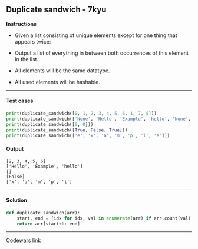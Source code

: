 ## Duplicate sandwich - 7kyu

**Instructions**

- Given a list consisting of unique elements except for one thing that appears twice:

- Output a list of everything in between both occurrences of this element in the list.

- All elements will be the same datatype.

- All used elements will be hashable.

---

#### Test cases

```python
print(duplicate_sandwich([0, 1, 2, 3, 4, 5, 6, 1, 7, 8]))
print(duplicate_sandwich(['None', 'Hello', 'Example', 'hello', 'None', 'Extra']))
print(duplicate_sandwich([0, 0]))
print(duplicate_sandwich([True, False, True]))
print(duplicate_sandwich(['e', 'x', 'a', 'm', 'p', 'l', 'e']))
```

#### Output
```
[2, 3, 4, 5, 6]
['Hello', 'Example', 'hello']
[]
[False]
['x', 'a', 'm', 'p', 'l']
```

---

#### Solution

```python
def duplicate_sandwich(arr):
    start, end = [idx for idx, val in enumerate(arr) if arr.count(val) == 2]
    return arr[start+1: end]
```

---

[Codewars link](https://www.codewars.com/kata/5f8a15c06dbd530016be0c19)
